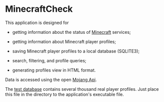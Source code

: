 # MinecraftCheck

This application is designed for 

- getting information about the status of [Minecraft](https://www.minecraft.net) services;

- getting information about Minecraft player profiles;

- saving Minecraft player profiles to a local database (SQLITE3);

- search, filtering, and profile queries;

- generating profiles view in HTML format.

Data is accessed using the open [Mojang Api](https://wiki.vg/Mojang_API).

The [test database](https://github.com/avttrue/MinecraftCheck/blob/master/profiles.db) contains several thousand real player profiles. Just place this file in the directory to the application's executable file.

